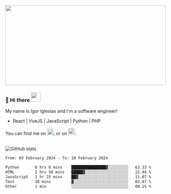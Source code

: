 <img src="https://c.tenor.com/KjVxfRrrncUAAAAd/matrix.gif" width="100%" height="250px">

### 🔭 Hi there <img src="https://raw.githubusercontent.com/MartinHeinz/MartinHeinz/master/wave.gif" width="30px">


My name is Igor Iglesias and I'm a software engineer!
<br>

<ul>
  <li> React | VueJS | JavaScript | Python | PHP </li>
</ul>
You can find me on <a href="https://twitter.com/IgorIglesias5"><img src="https://i.imgur.com/JLLlB5S.png" width="20px"></a>, or on <a href="https://www.linkedin.com/in/igor-iglesias-62478428/"><img src="https://i.imgur.com/PXyIkWx.png" width="22px"></a>.

<br>
<br>

![GitHub stats](https://github-readme-stats.vercel.app/api?username=igoiglesias&show_icons=true&count_private=true&theme=chartreuse-dark&hide_title=true)

<!--START_SECTION:waka-->

```txt
From: 03 February 2024 - To: 10 February 2024

Python       8 hrs 6 mins    ███████████████▓░░░░░░░░░   63.33 %
HTML         2 hrs 56 mins   █████▓░░░░░░░░░░░░░░░░░░░   22.94 %
JavaScript   1 hr 25 mins    ██▓░░░░░░░░░░░░░░░░░░░░░░   11.07 %
Text         18 mins         ▓░░░░░░░░░░░░░░░░░░░░░░░░   02.47 %
Other        1 min           ░░░░░░░░░░░░░░░░░░░░░░░░░   00.15 %
```

<!--END_SECTION:waka-->
